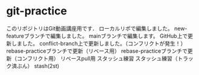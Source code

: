# git-practice
このリポジトリはGit動画講座用です．
ローカルリポで編集しました。
new-featureブランチで編集しました。
mainブランチで編集します。
GitHub上で更新しました。
conflict-branch上で更新しました。（コンフリクトが発生！）
rebase-practiceブランチで更新（リベース用）
rebase-practiceブランチで更新（コンフリクト用）
リベースpull用
スタッシュ練習
スタッシュ練習（トラック済ぶん）
stash(2st)
